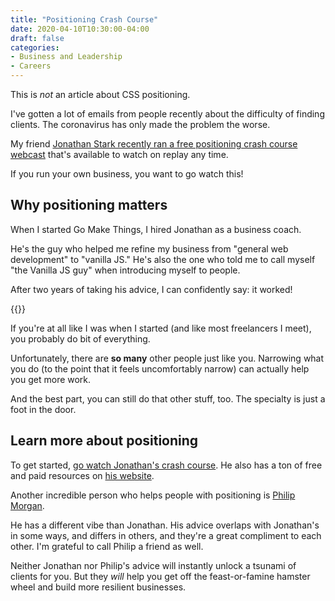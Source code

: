 ```yaml
---
title: "Positioning Crash Course"
date: 2020-04-10T10:30:00-04:00
draft: false
categories:
- Business and Leadership
- Careers
---
```


This is *not* an article about CSS positioning.

I've gotten a lot of emails from people recently about the difficulty of finding clients. The coronavirus has only made the problem the worse.

My friend [Jonathan Stark recently ran a free positioning crash course webcast](https://www.crowdcast.io/e/positioning-crash-course) that's available to watch on replay any time.

If you run your own business, you want to go watch this!

## Why positioning matters

When I started Go Make Things, I hired Jonathan as a business coach.

He's the guy who helped me refine my business from "general web development" to "vanilla JS." He's also the one who told me to call myself "the Vanilla JS guy" when introducing myself to people.

After two years of taking his advice, I can confidently say: it worked!

{{<testimonial for="wesBos" photo="true">}}

If you're at all like I was when I started (and like most freelancers I meet), you probably do bit of everything.

Unfortunately, there are **so many** other people just like you. Narrowing what you do (to the point that it feels uncomfortably narrow) can actually help you get more work.

And the best part, you can still do that other stuff, too. The specialty is just a foot in the door.

## Learn more about positioning

To get started, [go watch Jonathan's crash course](https://www.crowdcast.io/e/positioning-crash-course). He also has a ton of free and paid resources on [his website](https://jonathanstark.com/).

Another incredible person who helps people with positioning is [Philip Morgan](https://philipmorganconsulting.com/).

He has a different vibe than Jonathan. His advice overlaps with Jonathan's in some ways, and differs in others, and they're a great compliment to each other. I'm grateful to call Philip a friend as well.

Neither Jonathan nor Philip's advice will instantly unlock a tsunami of clients for you. But they *will* help you get off the feast-or-famine hamster wheel and build more resilient businesses.
